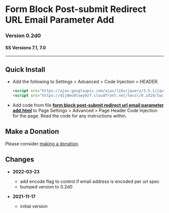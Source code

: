 # Form Block Post-submit Redirect URL Email Parameter Add

### Version 0.2d0

#### SS Versions 7.1, 7.0

---

## Quick Install

* Add the following to Settings > Advanced > Code Injection > HEADER.
  
  ```html
  <script src="https://ajax.googleapis.com/ajax/libs/jquery/3.5.1/jquery.min.js"></script>
  <script src="https://d1j8mu9lowy9zf.cloudfront.net/twcsl/0.1d19/twcsl.js"></script>
  ```
  
* Add code from file
**[form block post-submit redirect url email parameter add.html](form%20block%20post-submit%20redirect%20url%20email%20parameter%20add.html#L1)**
to Page Settings > Advanced > Page Header Code Injection for the page.
Read the code for any instructions within.

## Make a Donation

Please consider
[making a donation](https://github.com/tomsWebConsulting/twcsl#make-a-donation).

## Changes

<!-- * **2021-11-15**

  * fix for description layout issue when categories are set to side for Brine
  * bumped version to 0.3d0
  -->
* **2022-03-23**

  * add encode flag to control if email address is encoded per url spec
  * bumped version to 0.2d0
  
* **2021-11-17**

  * initial version
